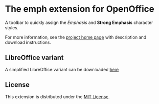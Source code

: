 # The emph extension for OpenOffice

A toolbar to quickly assign the  _Emphasis_  and  __Strong Emphasis__  character styles.

For more information, see the [project home page](https://peter88213.github.io/emph/) with description and download instructions.


## LibreOffice variant

A simplified LibreOffice variant can be downloaded [here](https://github.com/peter88213/emph/releases/download/v1.2.1/emph-L-1.2.1.oxt)


## License

This extension is distributed under the [MIT License](http://www.opensource.org/licenses/mit-license.php).
